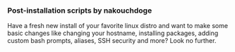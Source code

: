 ### Post-installation scripts by nakouchdoge

Have a fresh new install of your favorite linux distro and want to make some basic changes like changing your hostname, installing packages, adding custom bash prompts, aliases, SSH security and more? Look no further.
